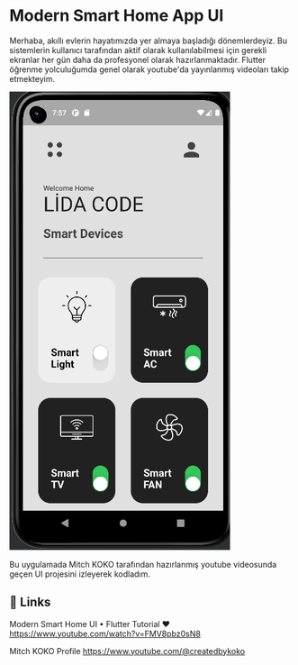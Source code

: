 
# Modern Smart Home App UI

Merhaba, akıllı evlerin hayatımızda yer almaya başladığı dönemlerdeyiz.
Bu sistemlerin kullanıcı tarafından aktif olarak kullanılabilmesi
için gerekli ekranlar her gün daha da profesyonel olarak hazırlanmaktadır. 
Flutter öğrenme yolculuğumda genel olarak youtube'da yayınlanmış videoları takip etmekteyim. 


![Modern Smart Home App](https://github.com/Fndd/flutter/blob/main/modernsmarthomeapp/lib/images/Screenshot_1.png)


Bu uygulamada Mitch KOKO tarafından hazırlanmış youtube videosunda geçen UI projesini izleyerek kodladım.
 
 
## 🔗 Links
Modern Smart Home UI • Flutter Tutorial ♥ https://www.youtube.com/watch?v=FMV8pbz0sN8

Mitch KOKO Profile https://www.youtube.com/@createdbykoko


